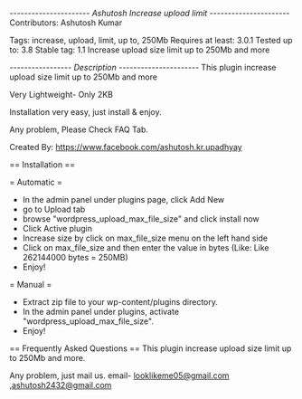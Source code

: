 *---------------------- Ashutosh Increase upload limit ----------------------*
Contributors: Ashutosh Kumar

Tags: increase, upload, limit, up to, 250Mb
Requires at least: 3.0.1
Tested up to: 3.8
Stable tag: 1.1
Increase upload size limit up to 250Mb and more

*----------------- Description ----------------------*
This plugin increase upload size limit up to 250Mb and more

Very Lightweight- Only 2KB

Installation very easy, just install & enjoy.

Any problem, Please Check FAQ Tab.

Created By: https://www.facebook.com/ashutosh.kr.upadhyay


== Installation ==

= Automatic =

* In the admin panel under plugins page, click Add New
* go to Upload tab
* browse "wordpress_upload_max_file_size" and click install now
* Click Active plugin
* Increase size by click on max_file_size menu on the left hand side
* Click on max_file_size and then enter the value in bytes (Like: Like 262144000 bytes = 250MB)
* Enjoy!

= Manual =

* Extract zip file to your wp-content/plugins directory.
* In the admin panel under plugins, activate "wordpress_upload_max_file_size".
* Enjoy!


== Frequently Asked Questions ==
This plugin increase upload size limit up to 250Mb and more.


Any problem, just mail us. email- looklikeme05@gmail.com  ,ashutosh2432@gmail.com



